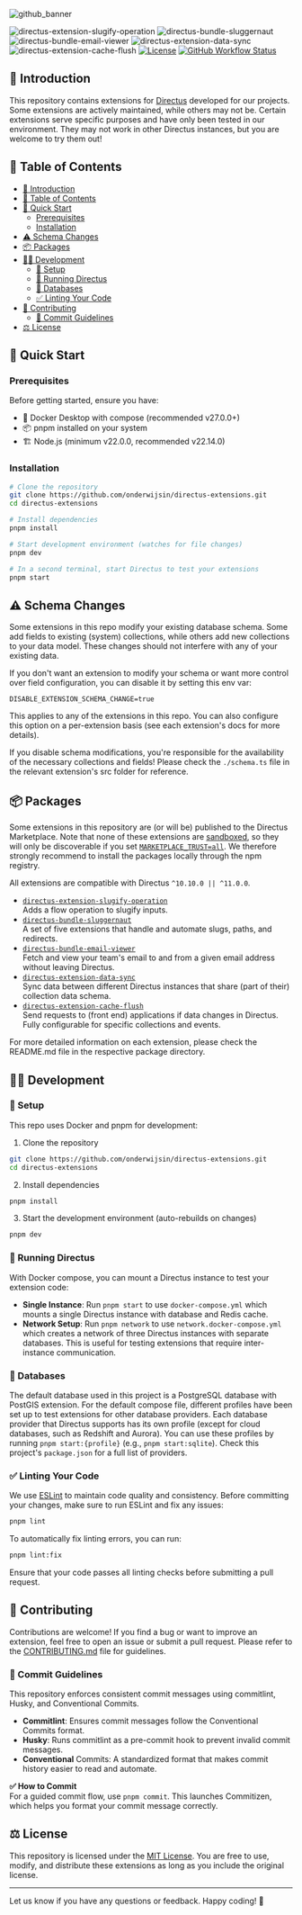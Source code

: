 ![github_banner](https://github.com/user-attachments/assets/641fecad-0b75-4fbb-9d53-22ffb0d819a8)

<p style="text-align: left;">
  <img src="https://img.shields.io/npm/v/@onderwijsin/directus-extension-slugify-operation?label=slugify-operation&style=flat-square" alt="directus-extension-slugify-operation">
  <img src="https://img.shields.io/npm/v/@onderwijsin/directus-bundle-sluggernaut?label=sluggernaut&style=flat-square" alt="directus-bundle-sluggernaut">
  <img src="https://img.shields.io/npm/v/@onderwijsin/directus-bundle-email-viewer?label=email-viewer&style=flat-square" alt="directus-bundle-email-viewer">
  <img src="https://img.shields.io/npm/v/@onderwijsin/directus-extension-data-sync?label=data-sync&style=flat-square" alt="directus-extension-data-sync">
  <img src="https://img.shields.io/npm/v/@onderwijsin/directus-extension-cache-flush?label=cache-flush&style=flat-square" alt="directus-extension-cache-flush">
  <a href="LICENSE"><img src="https://img.shields.io/github/license/onderwijsin/directus-extensions" alt="License"></a>
  <a href="https://github.com/onderwijsin/directus-extensions/actions"><img src="https://img.shields.io/github/actions/workflow/status/onderwijsin/directus-extensions/publish.yml" alt="GitHub Workflow Status"></a>
</p>

## 👋 Introduction
This repository contains extensions for [Directus](https://directus.io) developed for our projects. Some extensions are actively maintained, while others may not be. Certain extensions serve specific purposes and have only been tested in our environment. They may not work in other Directus instances, but you are welcome to try them out!

## 📖 Table of Contents
- [👋 Introduction](#-introduction)
- [📖 Table of Contents](#-table-of-contents)
- [🚀 Quick Start](#-quick-start)
  - [Prerequisites](#prerequisites)
  - [Installation](#installation)
- [⚠️ Schema Changes](#️-schema-changes)
- [📦 Packages](#-packages)
- [👨‍💻 Development](#-development)
  - [🔧 Setup](#-setup)
  - [🐰 Running Directus](#-running-directus)
  - [💽 Databases](#-databases)
  - [✅ Linting Your Code](#-linting-your-code)
- [🤝 Contributing](#-contributing)
  - [📝 Commit Guidelines](#-commit-guidelines)
- [⚖️ License](#️-license)

## 🚀 Quick Start

### Prerequisites
Before getting started, ensure you have:

- 🐳 Docker Desktop with compose (recommended v27.0.0+)
- 📦 pnpm installed on your system
- 🏗 Node.js (minimum v22.0.0, recommended v22.14.0)

### Installation
```bash
# Clone the repository
git clone https://github.com/onderwijsin/directus-extensions.git
cd directus-extensions

# Install dependencies
pnpm install

# Start development environment (watches for file changes)
pnpm dev

# In a second terminal, start Directus to test your extensions
pnpm start
```

## ⚠️ Schema Changes
Some extensions in this repo modify your existing database schema. Some add fields to existing (system) collections, while others add new collections to your data model. These changes should not interfere with any of your existing data.

If you don't want an extension to modify your schema or want more control over field configuration, you can disable it by setting this env var:

```env
DISABLE_EXTENSION_SCHEMA_CHANGE=true
```

This applies to any of the extensions in this repo. You can also configure this option on a per-extension basis (see each extension's docs for more details).

If you disable schema modifications, you're responsible for the availability of the necessary collections and fields! Please check the `./schema.ts` file in the relevant extension's src folder for reference.

## 📦 Packages
Some extensions in this repository are (or will be) published to the Directus Marketplace. Note that none of these extensions are [sandboxed](https://docs.directus.io/extensions/sandbox/introduction.html), so they will only be discoverable if you set [`MARKETPLACE_TRUST=all`](https://directus.io/docs/configuration/extensions#marketplace). We therefore strongly recommend to install the packages locally through the npm registry.

All extensions are compatible with Directus `^10.10.0 || ^11.0.0`.

- [`directus-extension-slugify-operation`](https://github.com/onderwijsin/directus-extensions/blob/main/packages/directus-extension-slugify-operation)  
  Adds a flow operation to slugify inputs.
- [`directus-bundle-sluggernaut`](https://github.com/onderwijsin/directus-extensions/blob/main/packages/directus-bundle-sluggernaut)  
  A set of five extensions that handle and automate slugs, paths, and redirects.
- [`directus-bundle-email-viewer`](https://github.com/onderwijsin/directus-extensions/tree/main/packages/directus-bundle-email-viewer)  
  Fetch and view your team's email to and from a given email address without leaving Directus.
- [`directus-extension-data-sync`](https://github.com/onderwijsin/directus-extensions/tree/main/packages/directus-extension-data-sync)  
  Sync data between different Directus instances that share (part of their) collection data schema.
- [`directus-extension-cache-flush`](https://github.com/onderwijsin/directus-extensions/tree/main/packages/directus-extension-cache-flush)  
  Send requests to (front end) applications if data changes in Directus. Fully configurable for specific collections and events.

For more detailed information on each extension, please check the README.md file in the respective package directory.

## 👨‍💻 Development   

### 🔧 Setup
This repo uses Docker and pnpm for development:
1. Clone the repository
```sh
git clone https://github.com/onderwijsin/directus-extensions.git
cd directus-extensions
```

2. Install dependencies
```sh
pnpm install
```

3. Start the development environment (auto-rebuilds on changes)
```sh
pnpm dev
```

### 🐰 Running Directus
With Docker compose, you can mount a Directus instance to test your extension code:

- **Single Instance**: Run `pnpm start` to use `docker-compose.yml` which mounts a single Directus instance with database and Redis cache.
- **Network Setup**: Run `pnpm network` to use `network.docker-compose.yml` which creates a network of three Directus instances with separate databases. This is useful for testing extensions that require inter-instance communication.

### 💽 Databases
The default database used in this project is a PostgreSQL database with PostGIS extension. For the default compose file, different profiles have been set up to test extensions for other database providers. Each database provider that Directus supports has its own profile (except for cloud databases, such as Redshift and Aurora). You can use these profiles by running `pnpm start:{profile}` (e.g., `pnpm start:sqlite`). Check this project's `package.json` for a full list of providers.

### ✅ Linting Your Code
We use [ESLint](https://eslint.org/) to maintain code quality and consistency. Before committing your changes, make sure to run ESLint and fix any issues:

   ```sh
   pnpm lint
   ```

To automatically fix linting errors, you can run:

   ```sh
   pnpm lint:fix
   ```

Ensure that your code passes all linting checks before submitting a pull request.

## 🤝 Contributing
Contributions are welcome! If you find a bug or want to improve an extension, feel free to open an issue or submit a pull request. Please refer to the [CONTRIBUTING.md](CONTRIBUTING.md) file for guidelines.

### 📝 Commit Guidelines
This repository enforces consistent commit messages using commitlint, Husky, and Conventional Commits.

- **Commitlint**: Ensures commit messages follow the Conventional Commits format.
- **Husky**: Runs commitlint as a pre-commit hook to prevent invalid commit messages.
- **Conventional** Commits: A standardized format that makes commit history easier to read and automate.

**✅ How to Commit**    
For a guided commit flow, use ``pnpm commit``. This launches Commitizen, which helps you format your commit message correctly.

## ⚖️ License
This repository is licensed under the [MIT License](LICENSE). You are free to use, modify, and distribute these extensions as long as you include the original license.

---

Let us know if you have any questions or feedback. Happy coding! 🚀